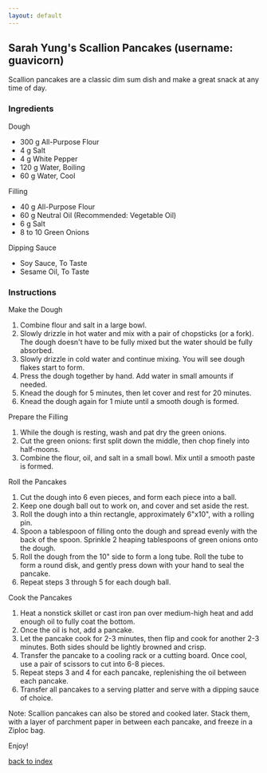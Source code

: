 ```yaml
---
layout: default
---
```


<!---
This is a comment. Note the triple dash to start, but double to end
-->

## Sarah Yung's Scallion Pancakes (username: guavicorn)
<!---
Put your name or github username somewhere
-->
Scallion pancakes are a classic dim sum dish and make a great snack at any time of day.

### Ingredients
Dough
- 300 g All-Purpose Flour
- 4 g Salt
- 4 g White Pepper
- 120 g Water, Boiling
- 60 g Water, Cool

Filling
- 40 g All-Purpose Flour
- 60 g Neutral Oil (Recommended: Vegetable Oil)
- 6 g Salt
- 8 to 10 Green Onions

Dipping Sauce
- Soy Sauce, To Taste
- Sesame Oil, To Taste

### Instructions
Make the Dough
1. Combine flour and salt in a large bowl.
2. Slowly drizzle in hot water and mix with a pair of chopsticks (or a fork).  The dough doesn't have to be fully mixed but the water should be fully absorbed.
3. Slowly drizzle in cold water and continue mixing.  You will see dough flakes start to form.
4. Press the dough together by hand.  Add water in small amounts if needed.
5. Knead the dough for 5 minutes, then let cover and rest for 20 minutes.
6. Knead the dough again for 1 miute until a smooth dough is formed.

Prepare the Filling
1. While the dough is resting, wash and pat dry the green onions.
2. Cut the green onions: first split down the middle, then chop finely into half-moons.
3. Combine the flour, oil, and salt in a small bowl.  Mix until a smooth paste is formed.

Roll the Pancakes
1. Cut the dough into 6 even pieces, and form each piece into a ball.
2. Keep one dough ball out to work on, and cover and set aside the rest.
3. Roll the dough into a thin rectangle, approximately 6"x10", with a rolling pin.
4. Spoon a tablespoon of filling onto the dough and spread evenly with the back of the spoon.  Sprinkle 2 heaping tablespoons of green onions onto the dough.
5. Roll the dough from the 10" side to form a long tube.  Roll the tube to form a round disk, and gently press down with your hand to seal the pancake.
6. Repeat steps 3 through 5 for each dough ball.

Cook the Pancakes
1. Heat a nonstick skillet or cast iron pan over medium-high heat and add enough oil to fully coat the bottom.
2. Once the oil is hot, add a pancake.
3. Let the pancake cook for 2-3 minutes, then flip and cook for another 2-3 minutes.  Both sides should be lightly browned and crisp.
4. Transfer the pancake to a cooling rack or a cutting board.  Once cool, use a pair of scissors to cut into 6-8 pieces.
5. Repeat steps 3 and 4 for each pancake, replenishing the oil between each pancake.
6. Transfer all pancakes to a serving platter and serve with a dipping sauce of choice.

Note: Scallion pancakes can also be stored and cooked later.  Stack them, with a layer of parchment paper in between each pancake, and freeze in a Ziploc bag.

Enjoy!

<!--
Keep this link to return to the index
-->
[back to index](../)
